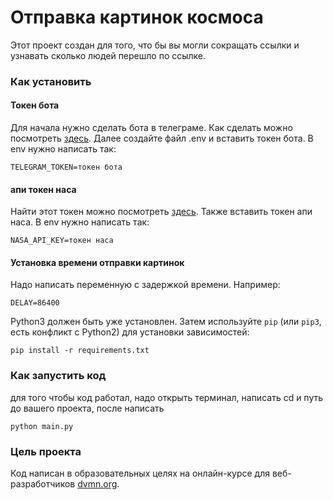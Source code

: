 # Отправка картинок космоса

Этот проект создан для того, что бы вы могли сокращать ссылки и узнавать сколько людей 
перешло по ссылке. 

### Как установить

#### Токен бота
Для начала нужно сделать бота в телеграме. Как сделать можно посмотреть [здесь](https://way23.ru/регистрация-бота-в-telegram.html). 
Далее создайте файл .env и вставить токен бота. 
В env нужно написать так:
```
TELEGRAM_TOKEN=токен бота
```

#### апи токен наса
Найти этот токен можно посмотреть [здесь](https://api.nasa.gov/). Также вставить токен апи наса.
В env нужно написать так:
```
NASA_API_KEY=токен наса
```

#### Установка времени отправки картинок
Надо написать переменную с задержкой времени.
Например:
```
DELAY=86400
```

Python3 должен быть уже установлен. 
Затем используйте `pip` (или `pip3`, есть конфликт с Python2) для установки зависимостей:
```
pip install -r requirements.txt
```

### Как запустить код

для того чтобы код работал, надо открыть терминал, написать cd и путь до вашего проекта, после написать

```
python main.py
```

### Цель проекта

Код написан в образовательных целях на онлайн-курсе для веб-разработчиков [dvmn.org](https://dvmn.org/).
